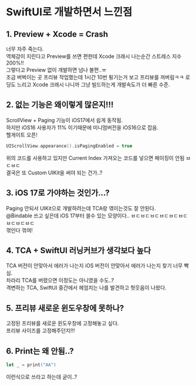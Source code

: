 # SwiftUI로 개발하면서 느낀점

## 1. Preview + Xcode = Crash    
너무 자주 죽는다.   
역체감이 지린다고 Preview를 쓰면 편한데 Xcode 크래시 나는순간 스트레스 지수 200%!!   
그렇다고 Preview 없이 개발하면 넘나 불편..ㅠ  
조금 버벅이는 곳 프리뷰 작업했는데 1시간 10번 튕기는거 보고 프리뷰를 꺼버림ㅋㅋ
로딩도 느리고 Xcode 크래시 나니까 그냥 빌드하는게 개발속도가 더 빠른 수준.


## 2. 없는 기능은 왜이렇게 많은지!!!
ScrollView + Paging 기능이 iOS17에서 쉽게 동작됨.  
하지만 iOS16 사용자가 11% 이기때문에 미니멈버전을 iOS16으로 잡음.    
헬게이트 오픈!  

```Swift
UIScrollView.appearance().isPagingEnabled = true
```
위의 코드를 사용하고 있지만 Current Index 가져오는 코드를 넣으면 페이징이 안됨 ㅂㄷㅂㄷ    
결국은 또 Custom UIKit을 써야 되는 건가..?   


## 3. iOS 17로 가야하는 것인가...?
Paging 안되서 UIKit으로 개발하려는데 TCA랑 엮이는것도 잘 안된다.   
@Bindable 쓰고 싶은데 iOS 17부터 쓸수 있는 모양이다.. ㅂㄷㅂㄷㅂㄷㅂㄷㅂㄷㅂㄷㅂㄷㅂㄷㅂㄷ   
꺾인다 꺾여!

## 4. TCA + SwiftUI 러닝커브가 생각보다 높다
TCA 버전이 안맞아서 에러가 나는지 iOS 버전이 안맞아서 에러가 나는지 찾기 너무 빡심.  
차라리 TCA를 버렸으면 이정도는 아니였을 수도..?  
격변하는 TCA, SwiftUI 중간에서 헤엄치는 나를 발견하고 헛웃음이 나왔다.  

## 5. 프리뷰 새로운 윈도우창에 못하나?
고정된 프리뷰를 새로운 윈도우창에 고정해놓고 싶다.  
프리뷰 사이즈를 고정해주던지!!!

## 6. Print는 왜 안됨..?
```Swift
let _ = print("AA")
```
이런식으로 쓰라고 하는데 굳이..?